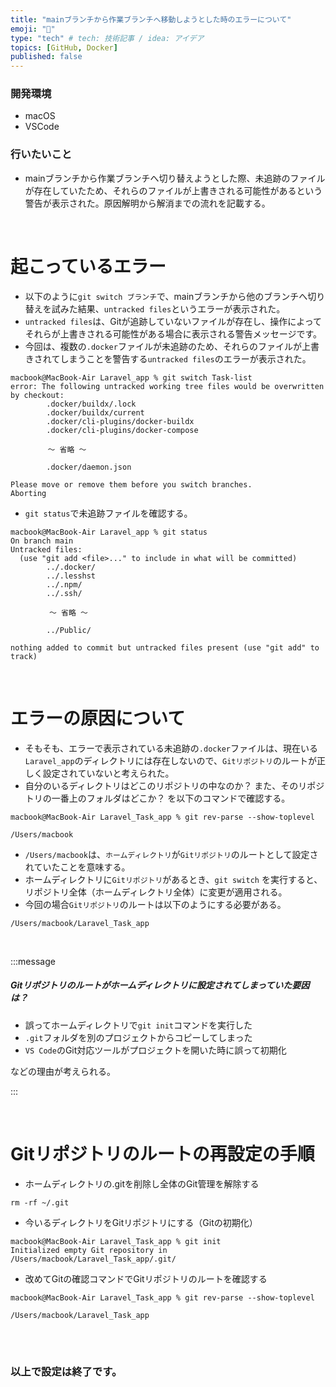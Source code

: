 ```yaml
---
title: "mainブランチから作業ブランチへ移動しようとした時のエラーについて"
emoji: "📕"
type: "tech" # tech: 技術記事 / idea: アイデア
topics: [GitHub, Docker]
published: false
---
```

### 開発環境
- macOS
- VSCode

### 行いたいこと
- mainブランチから作業ブランチへ切り替えようとした際、未追跡のファイルが存在していたため、それらのファイルが上書きされる可能性があるという警告が表示された。原因解明から解消までの流れを記載する。

<br>

# 起こっているエラー
- 以下のように`git switch ブランチ`で、mainブランチから他のブランチへ切り替えを試みた結果、`untracked files`というエラーが表示された。
- `untracked files`は、Gitが追跡していないファイルが存在し、操作によってそれらが上書きされる可能性がある場合に表示される警告メッセージです。
- 今回は、複数の`.docker`ファイルが未追跡のため、それらのファイルが上書きされてしまうことを警告する`untracked files`のエラーが表示された。

```:ターミナル
macbook@MacBook-Air Laravel_app % git switch Task-list
error: The following untracked working tree files would be overwritten by checkout:
        .docker/buildx/.lock
        .docker/buildx/current
        .docker/cli-plugins/docker-buildx
        .docker/cli-plugins/docker-compose

　　　　　〜 省略 〜

        .docker/daemon.json

Please move or remove them before you switch branches.
Aborting
```
- `git status`で未追跡ファイルを確認する。
```
macbook@MacBook-Air Laravel_app % git status                          
On branch main
Untracked files:
  (use "git add <file>..." to include in what will be committed)
        ../.docker/
        ../.lesshst
        ../.npm/
        ../.ssh/

       　〜 省略 〜

        ../Public/

nothing added to commit but untracked files present (use "git add" to track)
```

<br>

# エラーの原因について
- そもそも、エラーで表示されている未追跡の`.docker`ファイルは、現在いる`Laravel_app`のディレクトリには存在しないので、`Gitリポジトリ`のルートが正しく設定されていないと考えられた。
- 自分のいるディレクトリはどこのリポジトリの中なのか？ また、そのリポジトリの一番上のフォルダはどこか？ を以下のコマンドで確認する。
```
macbook@MacBook-Air Laravel_Task_app % git rev-parse --show-toplevel

/Users/macbook
```
- `/Users/macbook`は、`ホームディレクトリ`が`Gitリポジトリ`のルートとして設定されていたことを意味する。
- ホームディレクトリに`Gitリポジトリ`があるとき、`git switch` を実行すると、リポジトリ全体（ホームディレクトリ全体）に変更が適用される。
- 今回の場合`Gitリポジトリ`のルートは以下のようにする必要がある。
```
/Users/macbook/Laravel_Task_app
```

<br>

:::message
##### Gitリポジトリのルートがホームディレクトリに設定されてしまっていた要因は？

- 誤ってホームディレクトリで`git init`コマンドを実行した
- `.git`フォルダを別のプロジェクトからコピーしてしまった
- `VS Code`のGit対応ツールがプロジェクトを開いた時に誤って初期化

などの理由が考えられる。

:::

<br>



# Gitリポジトリのルートの再設定の手順
- ホームディレクトリの.gitを削除し全体のGit管理を解除する
```
rm -rf ~/.git
```


- 今いるディレクトリをGitリポジトリにする（Gitの初期化）
```
macbook@MacBook-Air Laravel_Task_app % git init
Initialized empty Git repository in /Users/macbook/Laravel_Task_app/.git/
```
- 改めてGitの確認コマンドでGitリポジトリのルートを確認する
```
macbook@MacBook-Air Laravel_Task_app % git rev-parse --show-toplevel

/Users/macbook/Laravel_Task_app
```

<br>
<br>

### 以上で設定は終了です。


<br>
<br>
<br>

